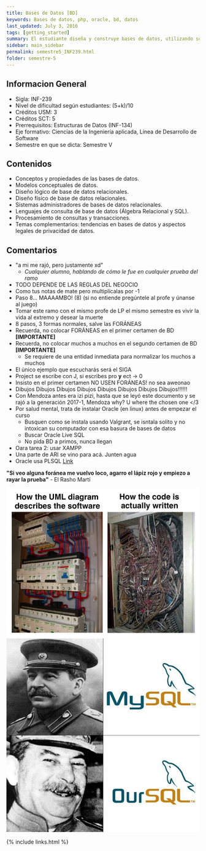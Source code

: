 ```yaml
---
title: Bases de Datos [BD]
keywords: Bases de datos, php, oracle, bd, datos
last_updated: July 3, 2016
tags: [getting_started]
summary: El estudiante diseña y construye bases de datos, utilizando software especializado existente en la industria y desarrolla aplicaciones pertinentes para solucionar problemas reales de manejo de información. La asignatura incluye conceptos y propiedades de las bases de datos y su modelamiento, como así también metodologías para diseñar y construir bases de datos relacionales en distintas organizaciones. Los conocimientos adquiridos y las habilidades desarrolladas permitirán al estudiante desempeñarse en su futuro profesional como arquitecto y administrador de datos.
sidebar: main_sidebar
permalink: semestre5_INF239.html
folder: semestre-5
---
```


## Informacion General
* Sigla: INF-239
* Nivel de dificultad según estudiantes: (5+k)/10
* Créditos USM: 3
* Créditos SCT: 5
* Prerrequisitos: Estructuras de Datos (INF-134)
* Eje formativo: Ciencias de la Ingeniería aplicada, Línea de Desarrollo de Software
* Semestre en que se dicta: Semestre V


## Contenidos
* Conceptos y propiedades de las bases de datos.
* Modelos conceptuales de datos.
* Diseño lógico de base de datos relacionales.
* Diseño físico de base de datos relacionales.
* Sistemas administradores de bases de datos relacionales.
* Lenguajes de consulta de base de datos (Álgebra Relacional y SQL).
* Procesamiento de consultas y transacciones.
* Temas complementarios: tendencias en bases de datos y aspectos legales de privacidad de datos.



## Comentarios
* "a mi me rajó, pero justamente xd"
    * _Cualquier alumno, hablando de cómo le fue en cualquier prueba del ramo_
* TODO DEPENDE DE LAS REGLAS DEL NEGOCIO
* Como tus notas de mate pero multiplícalas por -1
* Paso 8... MAAAAMBO! (8) (si no entiende pregúntele al profe y únanse al juego)
* Tomar este ramo con el mismo profe de LP el mismo semestre es vivir la vida al extremo y desear la muerte
* 8 pasos, 3 formas normales, salve las FORÁNEAS
* Recuerda, no colocar FORÁNEAS en el primer certamen de BD __[IMPORTANTE]__
* Recuerda, no colocar muchos a muchos en el segundo certamen de BD __[IMPORTANTE]__
    * Se requiere de una entidad inmediata para normalizar los muchos a muchos
* El único ejemplo que escucharás será el SIGA
* Project se escribe con J, si escribes pro __y__ ect -> 0
* Insisto en el primer certamen NO USEN FORÁNEAS! no sea aweonao
* Dibujos Dibujos Dibujos Dibujos Dibujos Dibujos Dibujos Dibujos!!!!!!
* Con Mendoza antes era izi pizi, hasta que se leyó este documento y se rajó a la generación 2017-1, Mendoza why? U where the chosen one \</3
* Por salud mental, trata de instalar Oracle (en linux) antes de empezar el curso
    * Busquen como se instala usando Valgrant, se isntala solito y no intoxican su computador con esa basura de bases de datos
    * Buscar Oracle Live SQL
    * No pida BD a primos, nunca llegan
* Oara tarea 2: usar XAMPP
* Una parte de ARI se vino para acá. Junten agua
* Oracle usa PLSQL [Link](https://www.techonthenet.com/oracle/index.php)


__"Si veo alguna foránea me vuelvo loco, agarro el lápiz rojo y empiezo a rayar la prueba"__ - El Rasho Martí
    
<img src="images/semestre-5/bd_meme.jpg" alt="collapse" height="auto">
<img src="images/semestre-5/bd_meme2.jpg" alt="collapse" height="auto">


{% include links.html %}

